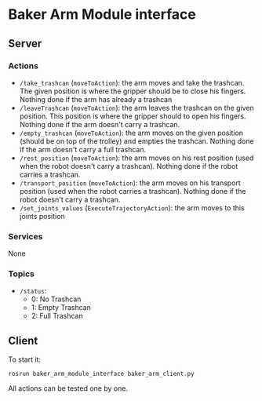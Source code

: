 # Baker Arm Module interface

## Server

### Actions

* `/take_trashcan` (`moveToAction`): the arm moves and take the trashcan. The given position is where the gripper should be to close his fingers.
Nothing done if the arm has already a trashcan
* `/leaveTrashcan` (`moveToAction`): the arm leaves the trashcan on the given position. This position is where the gripper should to open his fingers. Nothing done if the arm doesn't carry a trashcan.
* `/empty_trashcan` (`moveToAction`): the arm moves on the given position (should be on top of the trolley) and empties the trashcan. Nothing done if the arm doesn't carry a full trashcan.
* `/rest_position` (`moveToAction`): the arm moves on his rest position (used when the robot doesn't carry a trashcan). Nothing done if the robot carries a trashcan.
* `/transport_position` (`moveToAction`): the arm moves on his transport position (used when the robot carries a trashcan). Nothing done if the robot doesn't carry a trashcan.
* `/set_joints_values` (`ExecuteTrajectoryAction`): the arm moves to this joints position


### Services
None

### Topics
* `/status`:
  * 0: No Trashcan
  * 1: Empty Trashcan
  * 2: Full Trashcan

## Client

To start it:
```
rosrun baker_arm_module_interface baker_arm_client.py
```
All actions can be tested one by one.
